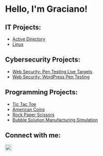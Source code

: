 # Hello, I'm Graciano! 


## IT Projects:

- [Active Directory](https://github.com/CyberDefender369/Active-Directory-Home-Lab)
- [Linux](https://github.com/CyberDefender369/Linux-Home-Lab)


## Cybersecurity Projects:
- [Web Security: Pen Testing Live Targets](https://github.com/CyberDefender369/Web-Security-Pen-Testing-Live-Targets)
- [Web Security: WordPress Pen Testing](https://github.com/CyberDefender369/Web-Security-WordPress-Pen-Testing)

  
## Programming Projects:

- [Tic Tac Toe](https://github.com/CyberDefender369/Tic-Tac-Toe) 
- [American Coins](https://github.com/CyberDefender369/Make-All-Coins) 
- [Rock Paper Scissors](https://github.com/CyberDefender369/Rock-Paper-Scissors)
- [Bubble Solution Manufacturing Simulation](https://github.com/CyberDefender369/Bubble-Solution-Manufacturing-Simulation)


## Connect with me:

[<img align="left" alt="Graciano Barrera | LinkedIn" width="22px" src="https://cdn.jsdelivr.net/npm/simple-icons@v3/icons/linkedin.svg" />][linkedin]

[linkedin]: https://linkedin.com/in/graciano-barrera
